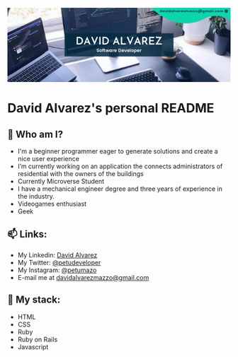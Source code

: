 ![Logo](github.com_petumazo.png)
# David Alvarez's personal README

## 🌱 Who am I? 
-  I'm a beginner programmer eager to generate solutions and create a nice user experience
-  I’m currently working on an application the connects administrators of residential with the owners of the buildings
-  Currently Microverse Student
-  I have a mechanical engineer degree and three years of experience in the industry.
-  Videogames enthusiast
-  Geek

## 📫 Links:
- My Linkedin: [David Alvarez](https://www.linkedin.com/in/david-alvarez-mazzo-777712143/)
- My Twitter: [@petudeveloper](https://twitter.com/petudeveloper)
- My Instagram: [@petumazo](https://www.instagram.com/petumazo/)
- E-mail me at davidalvarezmazzo@gmail.com
 
## 🔭 My stack:
- HTML
- CSS
- Ruby
- Ruby on Rails
- Javascript
